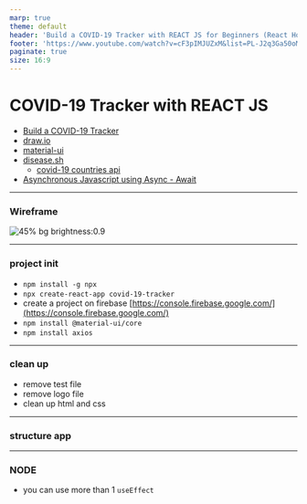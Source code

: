 ```yaml
---
marp: true
theme: default
header: 'Build a COVID-19 Tracker with REACT JS for Beginners (React Hooks and Material UI)'
footer: 'https://www.youtube.com/watch?v=cF3pIMJUZxM&list=PL-J2q3Ga50oMQa1JdSJxYoZELwOJAXExP&index=6'
paginate: true
size: 16:9
---
```


# COVID-19 Tracker with REACT JS

- [Build a COVID-19 Tracker](https://www.youtube.com/watch?v=cF3pIMJUZxM&list=PL-J2q3Ga50oMQa1JdSJxYoZELwOJAXExP&index=6)
- [draw.io](https://marketplace.visualstudio.com/items?itemName=hediet.vscode-drawio)
- [material-ui](https://material-ui.com/)
- [disease.sh](https://disease.sh/docs/)
  - [covid-19 countries api](https://disease.sh/v3/covid-19/countries)
- [Asynchronous Javascript using Async - Await](https://scotch.io/tutorials/asynchronous-javascript-using-async-await)

---

### Wireframe

![45% bg brightness:0.9](wireframe.svg)

---

### project init

- `npm install -g npx`
- `npx create-react-app covid-19-tracker`
- create a project on firebase [https://console.firebase.google.com/](https://console.firebase.google.com/)
- `npm install @material-ui/core`
- `npm install axios`

---

### clean up

- remove test file
- remove logo file
- clean up html and css

---

### structure app

---

### NODE

- you can use more than 1 `useEffect`
